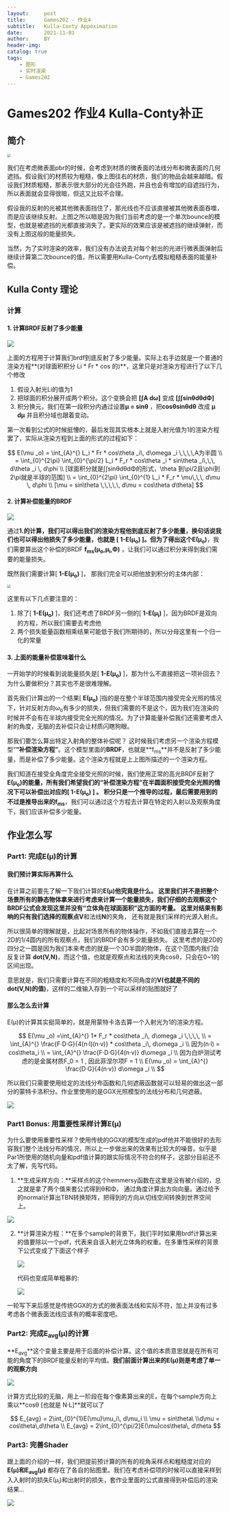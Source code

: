 ```yaml
---
layout:     post
title:      Games202 - 作业4 
subtitle:   Kulla-Conty Appoximation
date:       2021-11-03
author:     BY
header-img: 
catalog: true
tags:
    - 图形
    - 实时渲染
    - Games202
---
```


# Games202 作业4 Kulla-Conty补正

## 简介

<img src="/img/in-post/games202hw/before-kulla-conty.png" style="zoom:50%;" />

我们在考虑微表面pbr的时候，会考虑到材质的微表面的法线分布和微表面的几何遮挡。假设我们的材质较为粗糙，像上图往右的材质，我们的物品会越来越暗。假设我们材质粗糙，那表示很大部分的光会往外跑，并且也会有增加的自遮挡行为，所以表面就会显得很暗，但这又比较不合理。

假设我的反射的光被其他微表面挡住了，那光线也不应该直接被其他微表面吞噬，而是应该继续反射。上图之所以暗是因为我们当前考虑的是一个单次bounce的模型，也就是被遮挡的光都直接消失了。更实际的效果应该是被遮挡的继续弹射，而没有上图这般的能量损失。

当然，为了实时渲染的效率，我们没有办法说去对每个射出的光进行微表面弹射后继续计算第二次bounce的值，所以需要用Kulla-Conty去模拟粗糙表面的能量补偿。



## Kulla Conty 理论

### 计算

#### 1. 计算BRDF反射了多少能量

![](/img/in-post/games202hw/brdf-kulla.png)

上面的方程用于计算我们brdf到底反射了多少能量。实际上右手边就是一个普通的渲染方程**(对球面积积分 Li * Fr * cos 的)**，这里只是对渲染方程进行了以下几个修改

1. 假设入射光Li的值为1
2. 把球面的积分展开成两个积分。这个变换会把  **[∫A dω]** 变成 **[∫∫sinθdθdΦ]**
3. 积分换元，我们在第一段积分内通过设置**μ = sinθ** ，把**cosθsinθdθ** 改成 **μ dμ** 并且积分域也跟着变动。

第一次看到公式的时候挺懵的，最后发现其实根本上就是入射光值为1的渲染方程罢了，实际从渲染方程到上面的形式的过程如下：

$$
E(\mu _o) =
\int_{A}^{} L_i * Fr * cos\theta _i\, d\omega _i \,\,\,\,A为半圆
\\ = \int_{0}^{2\pi} \int_{0}^{\pi/2}  L_i * F_r * cos\theta _i * sin\theta _i\,\,\, d\theta _i \, d\phi
\\ [球面积分就是∫∫sinθdθdΦ的形式，\theta 到\pi/2且\phi到2\pi就是半球的范围]
\\ = \int_{0}^{2\pi} \int_{0}^{1}  L_i * F_r * \mu\,\,\, d\mu \, d\phi
\\ [\mu = sin\theta \,\,\,\,\, d\mu = cos\theta d\theta]
$$

#### 2. 计算补偿能量的BRDF

![](/img/in-post/games202hw/kulla-brdf.png)

通过**1.**的计算，我们可以得出我们的渲染方程他到底反射了多少能量，换句话说我们也可以得出他损失了多少能量，也就是 [ **1-E(μ<sub>o</sub>)** ]。但为了得出这个**E(μ<sub>o</sub>)**，我们需要算出这个补偿的BRDF **f<sub>ms</sub>(μ<sub>o</sub>,μ<sub>i</sub>,Φ)** ，让我们可以通过积分来得到我们需要的能量损失。 

既然我们需要计算[ **1-E(μ<sub>o</sub>)** ]， 那我们完全可以把他放到积分的主体内部：

<img src="/img/in-post/games202hw/kulla-fms.png" style="zoom:50%;" />

这里有以下几点要注意的：

1. 除了[ **1-E(μ<sub>o</sub>)** ]，我们还考虑了BRDF另一侧的[ **1-E(μ<sub>i</sub>)** ]，因为BRDF是双向的方程，所以我们需要去考虑他
2. 两个损失能量函数相乘结果可能低于我们所期待的，所以分母这里有一个归一化的常量

#### 3. 上面的能量补偿意味着什么

一开始学的时候看到说能量损失是[ **1-E(μ<sub>o</sub>)** ]，那为什么不直接把这一项补回去？为什么要做积分？其实也不是很难理解。

首先我们计算出的一个结果[ **E(μ<sub>o</sub>)** ]指的是在整个半球范围内接受完全光照的情况下，针对反射方向ω<sub>o</sub>有多少的损失，但我们需要的不是这个，因为我们在渲染的时候并不会有在半球内接受完全光照的情况。为了计算能量补偿我们还需要考虑入射的角度，无脑的去补偿只会让材质闪瞎狗眼。

那我们要怎么算出特定入射角的整体补偿呢？ 这时候我们考虑另一个渲染方程模型“**“补偿渲染方程”**。这个模型里面的**BRDF**，也就是**f<sub>ms</sub>**并不是反射了多少能量，而是补偿了多少能量。这个渲染方程就是上上图所描述的一个渲染方程。

我们知道在接受全角度完全接受光照的时候，我们使用正常的高光BRDF反射了**E(μ<sub>o</sub>)**的能量，所有我们希望我们的**“补偿渲染方程”**在半圆面积接受完全光照的情况下可以补偿出对应的[ **1-E(μ<sub>o</sub>)** ] 。 积分只是一个推导的过程，最后需要用到的不过是推导出来的**f<sub>ms</sub>**，我们可以通过这个方程去计算在特定的入射以及观察角度下，我们应该补偿多少能量。



##  作业怎么写

### Part1: 完成E(μ)的计算

#### 我们预计算实际再算什么

在计算之前要先了解一下我们计算的**E(μ)**他究竟是什么。 这里我们并不是把整个场景所有的静态物体拿来进行考虑来计算一个能量损失，我们仔细的去观察这个BRDF公式会发现这里并没有**“立体角在球面面积”**这方面的考量。 这里对结果有影响的只有我们选择的观察点**V**和法线**N**的夹角， 还有就是我们采样的光源入射点。

所以很简单的理解就是，比起对场景所有的物体操作，不如我们直接去算在一个2D的1/4圆内的所有观察点，我们的BRDF会有多少能量损失。 这里考虑的是2D的四分之一圆是因为我们本来考虑的就是一个3D半圆的物体，在这个范围内我们会反复计算 **dot(V,N)**，而这个值，也就是观察点和法线的夹角cosθ，只会在0~1的区间出现。

意思就是，我们只需要计算在不同的粗糙度和不同角度的**V(也就是不同的dot(V,N)的值)**，这样的二维输入存到一个可以采样的贴图就好了

#### 那么怎么去计算

E(μ)的计算其实挺简单的，就是用蒙特卡洛去算一个入射光为1的渲染方程。

$$
E(\mu _o) =\int_{A}^{} 1* F_r * cos\theta _i\, d\omega _i \,\,\,\,
 \\ = \int_{A}^{} \frac{F·D·G}{4(n·l)(n·v)}  * cos\theta _i\, d\omega _i \\
 因为(n·l) = cos\theta_i
 \\ = \int_{A}^{} \frac{F·D·G}{4(n·v)}  d\omega _i \\
 因为白炉测试考虑的是金属材质F_0 = 1 , 因此菲涅尔项F = 1
 \\ E(\mu _o) = \int_{A}^{} \frac{D·G}{4(n·v)}  d\omega _i \\
$$

所以我们只需要使用给定的法线分布函数和几何遮蔽函数就可以轻易的做出这一部分的蒙特卡洛积分。作业里使用的是GGX光照模型的法线分布和几何遮蔽。

![](/img/in-post/games202hw/hw4-step1.png)

### Part1 Bonus: 用重要性采样计算E(μ)

为什么要使用重要性采样？使用传统的GGX的模型生成的pdf他并不能很好的去形容我们整个法线分布的情况，所以上一步做出来的效果有比较大的噪音。似乎是Par1所使用的随机向量和pdf值计算的跟实际情况不符合的样子，这部分目前还不太了解，先写代码。

1. **生成采样方向：**采样点的这个hemmersy函数在这里是没有被介绍的，总之就是拿了两个值来套公式得到θ和Φ， 通过角度计算出方向向量。通过给予的normal计算出TBN转换矩阵，把得到的方向从切线空间转换到世界空间上。

![](/img/in-post/games202hw/hw4-step1-bonus.png)



2. **计算渲染方程：**在多个sample的背景下，我们平时如果用brdf计算出来的值要除以一个pdf，代表来自该入射光立体角的权重。在多重性采样的背景下公式变成了下面这个样子

   ![](/img/in-post/games202hw/hw4-weight.png)

   代码也变成简单粗暴的:

   ![](/img/in-post/games202hw/hw4-step1bonus-weight.png)

一轮写下来后感觉是传统GGX的方式的微表面法线和实际不符，加上并没有过多考虑各个微表面法线应该有的概率密度吧。



### Part2: 完成E<sub>avg</sub>(μ)的计算

**E<sub>avg</sub>**这个变量主要是用于后面的补偿计算。这个值的本质意思就是在所有可能的角度下的BRDF能量反射的平均值。**我们前面计算出来的E(μ)则是考虑了单一的观察方向**

![](/img/in-post/games202hw/hw4-Eavg.png)

计算方式比较的无脑，用上一阶段在每个像素算出来的E，在每个sample方向上乘以**cosθ [也就是 N·L]**就可以了

$$
E_{avg} = 2\int_{0}^{1}E(\mu)\mu_i\, d\mu_i
\\ \mu = sin\theta\
\\d\mu = cos\theta\,d\theta
\\ E_{avg} = 2\int_{0}^{\pi/2}E(\mu)cos\theta\, d\theta
$$


### Part3: 完善Shader

跟上面的介绍的一样，我们把提前预计算的所有的视角采样点和粗糙度对应的 **E(μ)**和**E<sub>avg</sub>(μ)** 都存在了各自的贴图里。我们在考虑补偿项的时候可以直接采样到入入射时的损失E(μ<sub>i</sub>)和出射时的损失，套作业里面的公式直接得到补偿后的渲染结果...

![](/img/in-post/games202hw/hw4-kulla-fms.png)
